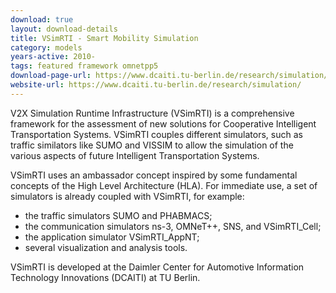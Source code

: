 ```yaml
---
download: true
layout: download-details
title: VSimRTI - Smart Mobility Simulation
category: models
years-active: 2010-
tags: featured framework omnetpp5
download-page-url: https://www.dcaiti.tu-berlin.de/research/simulation/download/
website-url: https://www.dcaiti.tu-berlin.de/research/simulation/
---
```


V2X Simulation Runtime Infrastructure (VSimRTI) is a comprehensive framework
for the assessment of new solutions for Cooperative Intelligent Transportation
Systems. VSimRTI couples different simulators, such as traffic similators like
SUMO and VISSIM to allow the simulation of the various aspects of future
Intelligent Transportation Systems.

VSimRTI uses an ambassador concept inspired by some fundamental concepts of the
High Level Architecture (HLA). For immediate use, a set of simulators is already
coupled with VSimRTI, for example:

- the traffic simulators SUMO and PHABMACS;
- the communication simulators ns-3, OMNeT++, SNS, and VSimRTI_Cell;
- the application simulator VSimRTI_AppNT;
- several visualization and analysis tools.

VSimRTI is developed at the Daimler Center for Automotive Information Technology
Innovations (DCAITI) at TU Berlin.